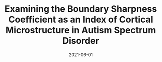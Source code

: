 ---
title: "Examining the Boundary Sharpness Coefficient as an Index of Cortical Microstructure in Autism Spectrum Disorder"
collection: publications
permalink: /publication/2021-06-01-Examining-the-Boundary-Sharpness-Coefficient-as-an-Index-of-Cortical-Microstructure-in-Autism-Spectrum-Disorder
date: 2021-06-01
venue: 'Cerebral cortex'
paperurl: 'http://dx.doi.org/10.1093/cercor/bhab015'
citation: 'Olafson, Emily, Bedford, Saashi A, <b>Devenyi, Gabriel A</b>, Patel, Raihaan, Tullo, Stephanie, Park, Min Tae M, Parent, Olivier, Anagnostou, Evdokia, Baron-Cohen, Simon, Bullmore, Edward T, Chura, Lindsay R, Craig, Michael C, Ecker, Christine, Floris, Dorothea L, Holt, Rosemary J, Lenroot, Rhoshel, Lerch, Jason P, Lombardo, Michael V, Murphy, Declan G M, Raznahan, Armin, Ruigrok, Amber N V, Spencer, Michael D, Suckling, John, Taylor, Margot J, {MRC AIMS Consortium}, Lai, Meng-Chuan, Chakravarty, M Mallar, &quot;<i>Examining the Boundary Sharpness Coefficient as an Index of Cortical Microstructure in Autism Spectrum Disorder</i>.&quot; Cerebral cortex, 2021.'
---
